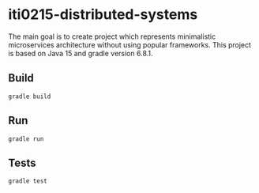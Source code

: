 # iti0215-distributed-systems

The main goal is to create project which represents minimalistic microservices
architecture without using popular frameworks. This project is based on Java 15
and gradle version 6.8.1.

## Build
`gradle build
`

## Run
`gradle run
`

## Tests

`gradle test
`
